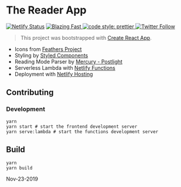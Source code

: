# The Reader App

[![Netlify Status](https://api.netlify.com/api/v1/badges/5c8059fc-4fb0-4ecf-b505-67125e8a12c3/deploy-status)](https://app.netlify.com/sites/competent-nightingale-a5d6b2/deploys)
<a href="https://twitter.com/acdlite/status/974390255393505280">
<img alt="Blazing Fast" src="https://img.shields.io/badge/speed-blazing%20%F0%9F%94%A5-brightgreen.svg?style=flat-square">
</a>
<a href="#badge">
<img alt="code style: prettier" src="https://img.shields.io/badge/code_style-prettier-ff69b4.svg?style=flat-square">
</a>
<a href="https://twitter.com/agneymenon">
<img alt="Twitter Follow" src="https://img.shields.io/twitter/follow/agneymenon?color=%231da1f2&style=flat-square">
</a>

> This project was bootstrapped with [Create React App](https://create-react-app.dev/).

- Icons from [Feathers Project](https://feathericons.com/)
- Styling by [Styled Components](styled-components.com)
- Reading Mode Parser by [Mercury - Postlight](https://github.com/postlight/mercury-parser)
- Serverless Lambda with [Netlify Functions](https://www.netlify.com/products/functions/)
- Deployment with [Netlify Hosting](https://www.netlify.com/)

## Contributing

### Development

```
yarn
yarn start # start the frontend development server
yarn serve:lambda # start the functions development server
```

## Build

```
yarn
yarn build
```


Nov-23-2019